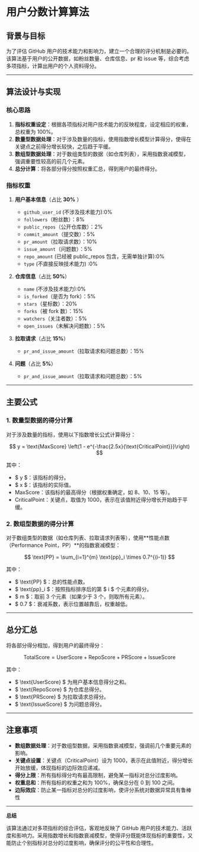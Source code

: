 # **用户分数计算算法**

## **背景与目标**

为了评估 GitHub 用户的技术能力和影响力，建立一个合理的评分机制是必要的。该算法基于用户的公开数据，如粉丝数量、仓库信息、pr 和 issue 等，综合考虑多项指标，计算出用户的个人资料得分。

---

## **算法设计与实现**

### **核心思路**

1. **指标权重设定**：根据各项指标对用户技术能力的反映程度，设定相应的权重，总权重为 100%。
2. **数量型数据处理**：对于涉及数量的指标，使用指数增长模型计算得分，使得在关键点之前得分增长较快，之后趋于平缓。
3. **数组型数据处理**：对于数组类型的数据（如仓库列表），采用指数衰减模型，强调重要性较高的前几个元素。
4. **总分计算**：将各部分得分按照权重汇总，得到用户的最终得分。

### **指标权重**

1. **用户基本信息**（占比 **30%** ）
    - `github_user_id` (不涉及技术能力):0%
    - `followers`（粉丝数）：8%
    - `public_repos`（公开仓库数）：2%
    - `commit_amount`（提交数）：5%
    - `pr_amount`（拉取请求数）：10%
    - `issue_amount`（问题数）：5%
    - `repo_amount` (已经被 public_repos 包含，无需单独计算):0% 
    - `type` (不直接反映技术能力)  :0%

2. **仓库信息**（占比 **50%**）
   - `name` (不涉及技术能力):0%
   - `is_forked`（是否为 fork）：5%
   - `stars`（星标数）：20%
   - `forks`（被 fork 数）：15%
   - `watchers`（关注者数）：5%
   - `open_issues`（未解决问题数）：5%

3. **拉取请求**（占比 **15%**）
   - `pr_and_issue_amount`（拉取请求和问题总数）：15%

4. **问题**（占比 **5%**）
   - `pr_and_issue_amount`（拉取请求和问题总数）：5%

---

## **主要公式**

### **1. 数量型数据的得分计算**

对于涉及数量的指标，使用以下指数增长公式计算得分：

$$
y = \text{MaxScore} \left(1 - e^{-\frac{2.5x}{\text{CriticalPoint}}}\right)
$$

其中：

- $ y $：该指标的得分。
- $ x $：该指标的实际值。
- $\text{MaxScore}$：该指标的最高得分（根据权重确定，如 8、10、15 等）。
- $\text{CriticalPoint}$：关键点，取值为 1000，表示在该值附近得分增长开始趋于平缓。

### **2. 数组型数据的得分计算**

对于数组类型的数据（如仓库列表、拉取请求列表等），使用**性能点数（Performance Point，PP）**的指数衰减模型：

$$
\text{PP} = \sum_{i=1}^{m} \text{pp}_i \times 0.7^{(i-1)}
$$

其中：

- $ \text{PP} $：总的性能点数。
- $ \text{pp}_i $：按照指标排序后的第 $ i $ 个元素的得分。
- $ m $：取前 3 个元素（如果少于 3 个，则取所有元素）。
- $ 0.7 $：衰减系数，表示位置越靠后，权重越低。

---

## **总分汇总**

将各部分得分相加，得到用户的最终得分：

$$
\text{TotalScore} = \text{UserScore} + \text{RepoScore} + \text{PRScore} + \text{IssueScore}
$$

其中：

- $ \text{UserScore} $ 为用户基本信息得分之和。
- $ \text{RepoScore} $ 为仓库总得分。
- $ \text{PRScore} $ 为拉取请求总得分。
- $ \text{IssueScore} $ 为问题总得分。

---

## **注意事项**

- **数组数据处理**：对于数组型数据，采用指数衰减模型，强调前几个重要元素的影响。
- **关键点设置**：关键点（CriticalPoint）设为 1000，表示在此值附近，得分增长开始放缓，体现指标的边际效应递减。
- **得分上限**：所有指标得分均有最高限制，避免某一指标对总分过度影响。
- **权重总和**：所有指标的权重之和为 100%，确保总分在 0 到 100 之间。
- **边际效应**：防止某一指标对总分的过度影响，使评分系统对数据异常具有鲁棒性

---

**总结**

该算法通过对多项指标的综合评估，客观地反映了 GitHub 用户的技术能力、活跃度和影响力。采用指数增长和指数衰减模型，使得评分既能体现指标的重要性，又能防止个别指标对总分的过度影响，确保评分的公平性和合理性。

